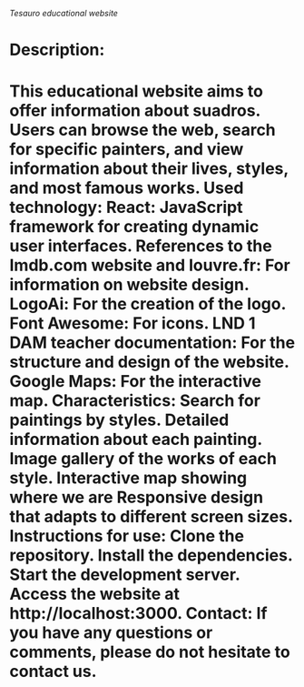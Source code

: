 <em>Tesauro educational website</em>
<h1>Description:<h1>
This educational website aims to offer information about suadros. Users can browse the web, search for specific painters, and view information about their lives, styles, and most famous works.
Used technology:
React: JavaScript framework for creating dynamic user interfaces.
References to the Imdb.com website and louvre.fr: For information on website design.
LogoAi: For the creation of the logo.
Font Awesome: For icons.
LND 1 DAM teacher documentation: For the structure and design of the website.
Google Maps: For the interactive map.
Characteristics:
Search for paintings by styles.
Detailed information about each painting.
Image gallery of the works of each style.
Interactive map showing where we are
Responsive design that adapts to different screen sizes.
Instructions for use:
Clone the repository.
Install the dependencies.
Start the development server.
Access the website at http://localhost:3000.
Contact:
If you have any questions or comments, please do not hesitate to contact us.
